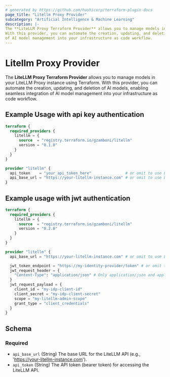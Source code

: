 ```yaml
---
# generated by https://github.com/hashicorp/terraform-plugin-docs
page_title: "Litellm Proxy Provider"
subcategory: "Artificial Intelligence & Machine Learning"
description: |-
The **LiteLLM Proxy Terraform Provider** allows you to manage models in your LiteLLM Proxy instance using Terraform.
With this provider, you can automate the creation, updating, and deletion of AI models, enabling seamless integration
of AI model management into your infrastructure as code workflow.
---
```


# Litellm Proxy Provider

The **LiteLLM Proxy Terraform Provider** allows you to manage models in your LiteLLM Proxy instance using Terraform.
With this provider, you can automate the creation, updating, and deletion of AI models, enabling seamless integration
of AI model management into your infrastructure as code workflow.

## Example Usage with api key authentication

```terraform
terraform {
  required_providers {
    litellm = {
      source  = "registry.terraform.io/gzamboni/litellm"
      version = "0.1.0"
    }
  }
}

provider "litellm" {
  api_token    = "your_api_token_here"               # or omit to use LITELLM_API_TOKEN
  api_base_url = "https://your-litellm-instance.com" # or omit to use LITELLM_API_BASE_URL
}
```

## Example usage with jwt authentication

```terraform
terraform {
  required_providers {
    litellm = {
      source  = "registry.terraform.io/gzamboni/litellm"
      version = "0.2.0"
    }
  }
}

provider "litellm" {
  api_base_url = "https://your-litellm-instance.com" # or omit to use LITELLM_API_BASE_URL

  jwt_token_endpoint = "https://my-identity-provider/token" # or omit to use LITELLM_JWT_TOKEN_ENDPOINT
  jwt_request_header = {
    "Content-Type": "application/json" # Only application/json and application/x-www-form-urlencoded are supported for now
  }
  jwt_request_payload = {
    client_id = "my-idp-client-id"
    client_secret = "my-idp-client-secret"
    scope = "my-litellm-admin-scope"
    grant_type = "client_credentials"
  }
}
```

<!-- schema generated by tfplugindocs -->
## Schema

### Required

- `api_base_url` (String) The base URL for the LiteLLM API (e.g., 'https://your-litellm-instance.com').
- `api_token` (String) The API token (bearer token) for accessing the LiteLLM API.

